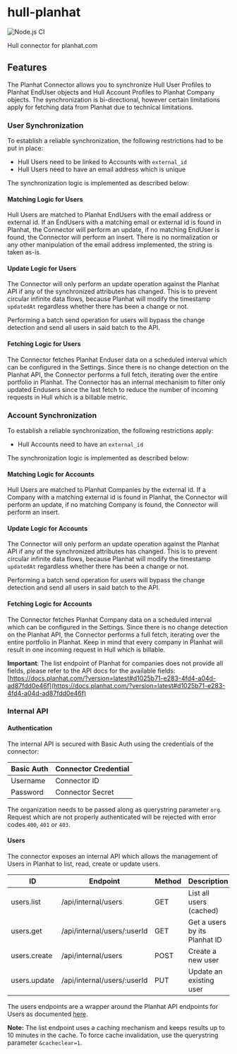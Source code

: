 # hull-planhat

![Node.js CI](https://github.com/hull/hull-planhat/workflows/Node.js%20CI/badge.svg)

Hull connector for planhat.com

## Features

The Planhat Connector allows you to synchronize Hull User Profiles to Planhat EndUser objects and Hull Account Profiles to Planhat Company objects. The synchronization is bi-directional, however certain limitations apply for fetching data from Planhat due to technical limitations.

### User Synchronization

To establish a reliable synchronization, the following restrictions had to be put in place:

- Hull Users need to be linked to Accounts with `external_id`
- Hull Users need to have an email address which is unique

The synchronization logic is implemented as described below:

#### Matching Logic for Users

Hull Users are matched to Planhat EndUsers with the email address or external id. If an EndUsers with a matching email or external id is found in Planhat, the Connector will perform an update, if no matching EndUser is found, the Connector will perform an insert. There is no normalization or any other manipulation of the email address implemented, the string is taken as-is.

#### Update Logic for Users

The Connector will only perform an update operation against the Planhat API if any of the synchronized attributes has changed. This is to prevent circular infinite data flows, because Planhat will modify the timestamp `updatedAt` regardless whether there has been a change or not.

Performing a batch send operation for users will bypass the change detection and send all users in said batch to the API.

#### Fetching Logic for Users

The Connector fetches Planhat Enduser data on a scheduled interval which can be configured in the Settings. Since there is no change detection on the Planhat API, the Connector performs a full fetch, iterating over the entire portfolio in Planhat. The Connector has an internal mechanism to filter only updated Endusers since the last fetch to reduce the number of incoming requests in Hull which is a billable metric.

### Account Synchronization

To establish a reliable synchronization, the following restrictions apply:

- Hull Accounts need to have an `external_id`

The synchronization logic is implemented as described below:

#### Matching Logic for Accounts

Hull Users are matched to Planhat Companies by the external id. If a Company with a matching external id is found in Planhat, the Connector will perform an update, if no matching Company is found, the Connector will perform an insert.

#### Update Logic for Accounts

The Connector will only perform an update operation against the Planhat API if any of the synchronized attributes has changed. This is to prevent circular infinite data flows, because Planhat will modify the timestamp `updatedAt` regardless whether there has been a change or not.

Performing a batch send operation for users will bypass the change detection and send all users in said batch to the API.

#### Fetching Logic for Accounts

The Connector fetches Planhat Company data on a scheduled interval which can be configured in the Settings. Since there is no change detection on the Planhat API, the Connector performs a full fetch, iterating over the entire portfolio in Planhat. Keep in mind that every company in Planhat will result in one incoming request in Hull which is billable.

**Important**: The list endpoint of Planhat for companies does not provide all fields, please refer to the API docs for the available fields: [https://docs.planhat.com/?version=latest#d1025b71-e283-4fd4-a04d-ad87fdd0e46f](https://docs.planhat.com/?version=latest#d1025b71-e283-4fd4-a04d-ad87fdd0e46f)

### Internal API

#### Authentication

The internal API is secured with Basic Auth using the credentials of the connector:

| Basic Auth | Connector Credential |
| ---------- | -------------------- |
| Username   | Connector ID         |
| Password   | Connector Secret     |

The organization needs to be passed along as querystring parameter `org`. Request which are not properly authenticated will be rejected with error codes `400`, `401` or `403`.

#### Users

The connector exposes an internal API which allows the management of Users in Planhat to list, read, create or update users.

| ID           | Endpoint                    | Method | Description                   |
| ------------ | --------------------------- | ------ | ----------------------------- |
| users.list   | /api/internal/users         | GET    | List all users (cached)       |
| users.get    | /api/internal/users/:userId | GET    | Get a users by its Planhat ID |
| users.create | /api/internal/users         | POST   | Create a new user             |
| users.update | /api/internal/users/:userId | PUT    | Update an existing user       |

The users endpoints are a wrapper around the Planhat API endpoints for Users as documented [here](https://docs.planhat.com/?version=latest#e6b6e1a8-e175-404b-8daf-71554c8c4264).

**Note:** The list endpoint uses a caching mechanism and keeps results up to 10 minutes in the cache. To force cache invalidation, use the querystring parameter `&cacheclear=1`.
